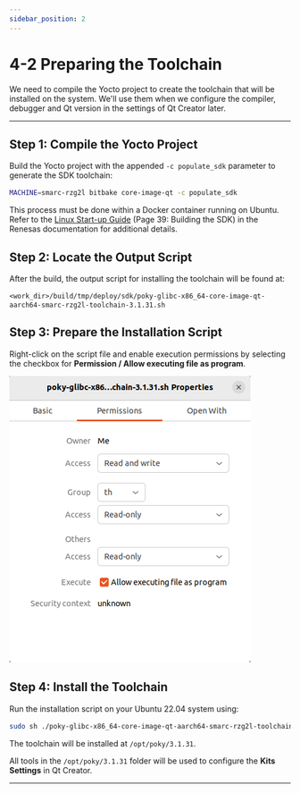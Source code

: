 ```yaml
---
sidebar_position: 2
---
```


# 4-2 Preparing the Toolchain

We need to compile the Yocto project to create the toolchain that will be installed on the system. We'll use them when we configure the compiler, debugger and Qt version in the settings of Qt Creator later.

---

## Step 1: Compile the Yocto Project

Build the Yocto project with the appended `-c populate_sdk` parameter to generate the SDK toolchain:

```bash
MACHINE=smarc-rzg2l bitbake core-image-qt -c populate_sdk
```

This process must be done within a Docker container running on Ubuntu.
Refer to the [Linux Start-up Guide](https://www.renesas.cn/cn/zh/document/gde/smarc-evk-rzg2l-rzg2lc-rzg2ul-linux-start-guide-rev103?r=1467981) (Page 39: Building the SDK) in the Renesas documentation for additional details.

## Step 2: Locate the Output Script

After the build, the output script for installing the toolchain will be found at:

```
<work_dir>/build/tmp/deploy/sdk/poky-glibc-x86_64-core-image-qt-aarch64-smarc-rzg2l-toolchain-3.1.31.sh
```

## Step 3: Prepare the Installation Script

Right-click on the script file and enable execution permissions by selecting the checkbox for **Permission / Allow executing file as program**.

![permisi](./img/4-2-0.png)

## Step 4: Install the Toolchain

Run the installation script on your Ubuntu 22.04 system using:

```bash
sudo sh ./poky-glibc-x86_64-core-image-qt-aarch64-smarc-rzg2l-toolchain-3.1.31.sh
```

The toolchain will be installed at `/opt/poky/3.1.31`.

All tools in the `/opt/poky/3.1.31` folder will be used to configure the **Kits Settings** in Qt Creator.

---